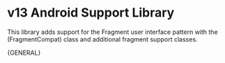 # v13 Android Support Library

This library adds support for the Fragment user interface pattern with the (FragmentCompat) class and additional fragment support classes. 

{GENERAL}
